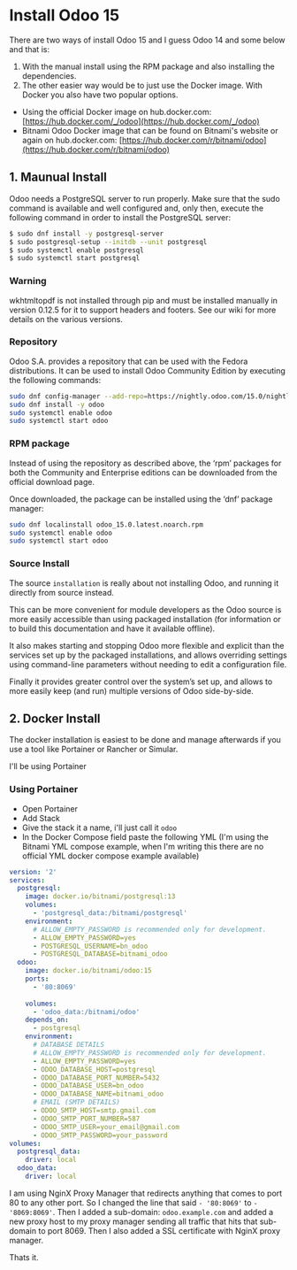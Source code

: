 # Install Odoo 15

There are two ways of install Odoo 15 and I guess Odoo 14 and some below and that is:

1. With the manual install using the RPM package and also installing the dependencies. 
2. The other easier way would be to just use the Docker image. With Docker you also have two popular options.
  - Using the official Docker image on hub.docker.com: [https://hub.docker.com/_/odoo](https://hub.docker.com/_/odoo)
  - Bitnami Odoo Docker image that can be found on Bitnami's website or again on hub.docker.com: [https://hub.docker.com/r/bitnami/odoo](https://hub.docker.com/r/bitnami/odoo)

## 1. Maunual Install 

Odoo needs a PostgreSQL server to run properly. Make sure that the sudo command is available and well configured and, only then, execute the following command in order to install the PostgreSQL server:

```sh
$ sudo dnf install -y postgresql-server
$ sudo postgresql-setup --initdb --unit postgresql
$ sudo systemctl enable postgresql
$ sudo systemctl start postgresql
```

### Warning

wkhtmltopdf is not installed through pip and must be installed manually in version 0.12.5 for it to support headers and footers. See our wiki for more details on the various versions.

### Repository

Odoo S.A. provides a repository that can be used with the Fedora distributions. It can be used to install Odoo Community Edition by executing the following commands:

```sh
sudo dnf config-manager --add-repo=https://nightly.odoo.com/15.0/nightly/rpm/odoo.repo
sudo dnf install -y odoo
sudo systemctl enable odoo
sudo systemctl start odoo
```

### RPM package

Instead of using the repository as described above, the ‘rpm’ packages for both the Community and Enterprise editions can be downloaded from the official download page.

Once downloaded, the package can be installed using the ‘dnf’ package manager:

```sh
sudo dnf localinstall odoo_15.0.latest.noarch.rpm
sudo systemctl enable odoo
sudo systemctl start odoo
```

### Source Install

The source `installation` is really about not installing Odoo, and running it directly from source instead.

This can be more convenient for module developers as the Odoo source is more easily accessible than using packaged installation (for information or to build this documentation and have it available offline).

It also makes starting and stopping Odoo more flexible and explicit than the services set up by the packaged installations, and allows overriding settings using command-line parameters without needing to edit a configuration file.

Finally it provides greater control over the system’s set up, and allows to more easily keep (and run) multiple versions of Odoo side-by-side.

## 2. Docker Install

The docker installation is easiest to be done and manage afterwards if you use a tool like Portainer or Rancher or Simular.

I'll be using Portainer

### Using Portainer

- Open Portainer
- Add Stack
- Give the stack it a name, i'll just call it `odoo`
- In the Docker Compose field paste the following YML (I'm using the Bitnami YML compose example, when I'm writing this there are no official YML docker compose example available)

```yml
version: '2'
services:
  postgresql:
    image: docker.io/bitnami/postgresql:13
    volumes:
      - 'postgresql_data:/bitnami/postgresql'
    environment:
      # ALLOW_EMPTY_PASSWORD is recommended only for development.
      - ALLOW_EMPTY_PASSWORD=yes
      - POSTGRESQL_USERNAME=bn_odoo
      - POSTGRESQL_DATABASE=bitnami_odoo
  odoo:
    image: docker.io/bitnami/odoo:15
    ports:
      - '80:8069'
      
    volumes:
      - 'odoo_data:/bitnami/odoo'
    depends_on:
      - postgresql
    environment:
      # DATABASE DETAILS
      # ALLOW_EMPTY_PASSWORD is recommended only for development.
      - ALLOW_EMPTY_PASSWORD=yes
      - ODOO_DATABASE_HOST=postgresql
      - ODOO_DATABASE_PORT_NUMBER=5432
      - ODOO_DATABASE_USER=bn_odoo
      - ODOO_DATABASE_NAME=bitnami_odoo
      # EMAIL (SMTP DETAILS) 
      - ODOO_SMTP_HOST=smtp.gmail.com
      - ODOO_SMTP_PORT_NUMBER=587
      - ODOO_SMTP_USER=your_email@gmail.com
      - ODOO_SMTP_PASSWORD=your_password
volumes:
  postgresql_data:
    driver: local
  odoo_data:
    driver: local
```

I am using NginX Proxy Manager that redirects anything that comes to port 80 to any other port. So I changed the line that said `- '80:8069'` to `- '8069:8069'`. Then I added a sub-domain: `odoo.example.com` and added a new proxy host to my proxy manager sending all traffic that hits that sub-domain to port 8069. Then I also added a SSL certificate with NginX proxy manager.

Thats it.


